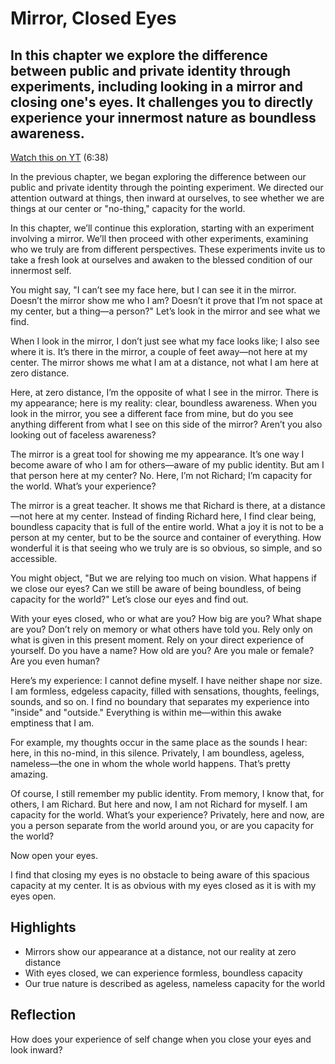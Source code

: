 # Mirror, Closed Eyes
## In this chapter we explore the difference between public and private identity through experiments, including looking in a mirror and closing one's eyes. It challenges you to directly experience your innermost nature as boundless awareness.

[Watch this on YT](https://youtu.be/zQLuV7YQBsE?si=91--BBKVsyUpEzC-) (6:38)

In the previous chapter, we began exploring the difference between our public and private identity through the pointing experiment. We directed our attention outward at things, then inward at ourselves, to see whether we are things at our center or "no-thing," capacity for the world.  

In this chapter, we’ll continue this exploration, starting with an experiment involving a mirror. We’ll then proceed with other experiments, examining who we truly are from different perspectives. These experiments invite us to take a fresh look at ourselves and awaken to the blessed condition of our innermost self.  

You might say, "I can’t see my face here, but I can see it in the mirror. Doesn’t the mirror show me who I am? Doesn’t it prove that I’m not space at my center, but a thing—a person?" Let’s look in the mirror and see what we find.  

When I look in the mirror, I don’t just see what my face looks like; I also see where it is. It’s there in the mirror, a couple of feet away—not here at my center. The mirror shows me what I am at a distance, not what I am here at zero distance.  

Here, at zero distance, I’m the opposite of what I see in the mirror. There is my appearance; here is my reality: clear, boundless awareness. When you look in the mirror, you see a different face from mine, but do you see anything different from what I see on this side of the mirror? Aren’t you also looking out of faceless awareness?  

The mirror is a great tool for showing me my appearance. It’s one way I become aware of who I am for others—aware of my public identity. But am I that person here at my center? No. Here, I’m not Richard; I’m capacity for the world. What’s your experience?  

The mirror is a great teacher. It shows me that Richard is there, at a distance—not here at my center. Instead of finding Richard here, I find clear being, boundless capacity that is full of the entire world. What a joy it is not to be a person at my center, but to be the source and container of everything. How wonderful it is that seeing who we truly are is so obvious, so simple, and so accessible.  

You might object, "But we are relying too much on vision. What happens if we close our eyes? Can we still be aware of being boundless, of being capacity for the world?" Let’s close our eyes and find out.  

With your eyes closed, who or what are you? How big are you? What shape are you? Don’t rely on memory or what others have told you. Rely only on what is given in this present moment. Rely on your direct experience of yourself. Do you have a name? How old are you? Are you male or female? Are you even human?  

Here’s my experience: I cannot define myself. I have neither shape nor size. I am formless, edgeless capacity, filled with sensations, thoughts, feelings, sounds, and so on. I find no boundary that separates my experience into "inside" and "outside." Everything is within me—within this awake emptiness that I am.  

For example, my thoughts occur in the same place as the sounds I hear: here, in this no-mind, in this silence. Privately, I am boundless, ageless, nameless—the one in whom the whole world happens. That’s pretty amazing.  

Of course, I still remember my public identity. From memory, I know that, for others, I am Richard. But here and now, I am not Richard for myself. I am capacity for the world. What’s your experience? Privately, here and now, are you a person separate from the world around you, or are you capacity for the world?  

Now open your eyes.  

I find that closing my eyes is no obstacle to being aware of this spacious capacity at my center. It is as obvious with my eyes closed as it is with my eyes open.  

## Highlights
- Mirrors show our appearance at a distance, not our reality at zero distance
- With eyes closed, we can experience formless, boundless capacity
- Our true nature is described as ageless, nameless capacity for the world

## Reflection
How does your experience of self change when you close your eyes and look inward?
